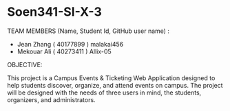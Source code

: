 # Soen341-SI-X-3

TEAM MEMBERS (Name, Student Id, GitHub user name) :
- Jean Zhang ( 40177899 ) malakai456
- Mekouar Ali ( 40273411 ) Allix-05




OBJECTIVE:

This project is a Campus Events & Ticketing Web Application designed to help students discover, organize, and attend events on campus. The project will be designed with the needs of three users in mind, the students, organizers, and administrators.
